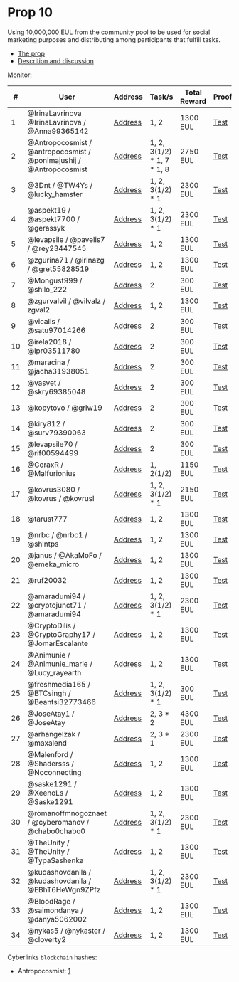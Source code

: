 # Prop 10

Using 10,000,000 EUL from the community pool to be used for social marketing purposes and distributing among participants that fulfill tasks.

- [The prop](https://cyber.page/governance/10)
- [Descrition and discussion](https://ai.cybercongress.ai/t/distribution-plan-for-10-mil-eul-from-prop-10/110)

Monitor:

| # | User | Address | Task/s | Total Reward | Proof |
|---|------|---------|-------|---------------|--------|
| 1 | @IrinaLavrinova @IrinaLavrinova / @Anna99365142 | [Address](https://cyber.page/network/euler/contract/cyber1m9x4gg6frezyeqldxdz4dvegxpcytxna9shdep) | 1, 2 | 1300 EUL | [Test]() | 
| 2 | @Antropocosmist / @antropocosmist / @ponimajushij / @Antropocosmist| [Address](https://cyber.page/network/euler/contract/cyber1hyjhy0tp6geral2g9vj9nyteglf8t5q4ws6mx0) | 1, 2, 3(1/2) * 1, 7 * 1, 8 | 2750 EUL | [Test]() | 
| 3 | @3Dnt / @TW4Ys / @lucky_hamster  | [Address](https://cyber.page/network/euler/contract/cyber1rc2647d9nftgwwh9n5vaw26lnjdrewc4fygps4) | 1, 2, 3(1/2) * 1 | 2300 EUL | [Test]() | 
| 4 | @aspekt19 / @aspekt7700 / @gerassyk | [Address](https://cyber.page/network/euler/contract/cyber1yvlp9gzqaufwz02swp5wqsqhlmfcrcl8ljen4x) | 1, 2, 3(1/2) * 1 | 2300 EUL | [Test]() | 
| 5 | @levapsile / @pavelis7 / @rey23447545 | [Address](https://cyber.page/network/euler/contract/cyber1y7ku6vf9vq53pv4y6lw2zjn4d5ul3javlae4ql) | 1, 2 | 1300 EUL | [Test]() |
| 6 | @zgurina71 / @irinazg / @gret55828519  | [Address](https://cyber.page/network/euler/contract/cyber17tksas9e4nkp25vgwcsd7z6y83pa6u7sf4hlwl) | 1, 2 | 1300 EUL | [Test]() | 
| 7 | @Mongust999 / @shilo_222 | [Address](https://cyber.page/network/euler/contract/cyber123wttw3lu62m7lcg23rkwr88cvv8apjmgw0fj5) | 2 | 300 EUL | [Test]() | 
| 8 | @zgurvalvil / @vilvalz / zgval2 | [Address](https://cyber.page/network/euler/contract/cyber167hs9ma63wd02xym0vjw80uqlekt0cs539rtd3) | 1, 2 | 1300 EUL | [Test]() |
| 9 | @vicalis / @satu97014266 | [Address](https://cyber.page/network/euler/contract/cyber13855g4d5pfhtnqemgp700qs36qpjdnazt443vf) | 2 | 300 EUL | [Test]() | 
| 10 | @irela2018 / @lpr03511780 | [Address](https://cyber.page/network/euler/contract/cyber1jlu5u2sj0afddmcj7lxfy0ng466s8l2qf233z3) | 2 | 300 EUL | [Test]() | 
| 11 | @maracina / @jacha31938051 | [Address](https://cyber.page/network/euler/contract/cyber1m3yh7j0jefp9dl26cz8fqexfg8tds39lna899n) | 2 | 300 EUL | [Test]() | 
| 12 | @vasvet / @skry69385048 | [Address](https://cyber.page/network/euler/contract/cyber1ueywgan39tj27pdysq0d54cqvcwyggf6a52tcr) | 2 | 300 EUL | [Test]() |
| 13 | @kopytovo / @griw19 | [Address](https://cyber.page/network/euler/contract/cyber1pkxtd9xwmqwg08kjgz9xqyee3aw7j8upflkxq8) | 2 | 300 EUL | [Test]() | 
| 14 | @kiry812 / @surv79390063 | [Address](https://cyber.page/network/euler/contract/cyber197h938dvw52kzf2l7gke2u5tcz3grvlezpwmce) | 2 | 300 EUL | [Test]() | 
| 15 | @levapsile70 / @rif00594499 | [Address](https://cyber.page/network/euler/contract/cyber12arnsa069zhad0e40mlgy034n7aq77e2h77hww) | 2 | 300 EUL | [Test]() |
| 16 | @CoraxR / @Malfurionius | [Address](https://cyber.page/network/euler/contract/cyber1f6tmyjffs0p7f6xeh25esjhawxu2kll9khuxzr) | 1, 2(1/2) | 1150 EUL | [Test]() | 
| 17 | @kovrus3080 / @kovrus / @kovrusl | [Address](https://cyber.page/network/euler/contract/cyber10r2sn7sasanc0tuw5wzupxvlpht5uv26602cdh) | 1, 2, 3(1/2) * 1 | 2150 EUL | [Test]() | 
| 18 | @tarust777 | [Address](https://cyber.page/network/euler/contract/cyber1hjjsjgv7sx88mxfq9y44ql24xs76jj3w6ukj76) | 1, 2 | 1300 EUL | [Test]() | 
| 19 | @nrbc / @nrbc1 / @shlntps | [Address](https://cyber.page/network/euler/contract/cyber189tpr8vg4qvwn7fgs6szkqr25yrammvvm64547) | 1, 2 | 1300 EUL | [Test]() | 
| 20 | @janus / @AkaMoFo / @emeka_micro | [Address](https://cyber.page/network/euler/contract/cyber1h9k38zr5a532jzl0hsker9qz785m822zlca7fg) | 1, 2 | 1300 EUL | [Test]() | 
| 21 | @ruf20032 | [Address](https://cyber.page/network/euler/contract/cyber17vw0qcu9j8t6jhh83sjrzj07nwg9nndfuea7lj) | 1, 2 | 1300 EUL | [Test]() | 
| 22 | @amaradumi94 / @cryptojunct71 / @amaradumi94 | [Address](https://cyber.page/network/euler/contract/cyber1zy3nxgwtw9hr99tzfaxasgwklm9ev843d2074z) | 1, 2, 3(1/2) * 1 | 2300 EUL | [Test]() | 
| 23 | @CryptoDilis / @CryptoGraphy17 / @JomarEscalante | [Address](https://cyber.page/network/euler/contract/cyber15a8z9l8ufw8v8zdddfhesnmfzwwhua7azmgj3z) | 1, 2 | 1300 EUL | [Test]() | 
| 24 | @Animunie / @Animunie_marie / @Lucy_rayearth | [Address](https://cyber.page/network/euler/contract/cyber1808q4nv5qafkk8ec9h56wwth6sl5a5ydtpvhw8) | 1, 2 | 1300 EUL | [Test]() | 
| 25 | @freshmedia165 / @BTCsingh / @Beantsi32773466 | [Address](https://cyber.page/network/euler/contract/cyber1j5wpswepyxva5vupvg05pq6jzqh7ttdvae9vkv) | 1, 2, 3(1/2) * 1 | 300 EUL | [Test]() | 
| 26 | @JoseAtay1 / @JoseAtay  | [Address](https://cyber.page/network/euler/contract/cyber12c8kh7aaz2gg0l4nkd73t58nhurdarensvwstq) | 2, 3 * 2 | 4300 EUL | [Test]() | 
| 27 | @arhangelzak / @maxalend | [Address](https://cyber.page/network/euler/contract/cyber1zejjt25xw9gwvhave95ykkvgqjtk7j56dpkre2) | 2, 3 * 1 | 2300 EUL | [Test]() | 
| 28 | @Malenford / @Shadersss / @Noconnecting | [Address](https://cyber.page/network/euler/contract/cyber1mzn966mlprxgkvayrqu209069px0qwz7v6q9jc) | 1, 2 | 1300 EUL | [Test]() | 
| 29 | @saske1291 / @XeenoLs / @Saske1291 | [Address](https://cyber.page/network/euler/contract/cyber17kwvcuvar02ldacltr48373rm74z8lfkuc55m0) | 1, 2 | 1300 EUL | [Test]() | 
| 30 | @romanoffmnogoznaet / @cyberomanov / @chabo0chabo0 | [Address](https://cyber.page/network/euler/contract/cyber1ssu4wqtzvvmwcukcv7l8zxny647mdx03ahc0f0) | 1, 2, 3(1/2) * 1 | 2300 EUL | [Test]() | 
| 31 | @TheUnity / @TheUnity / @TypaSashenka | [Address](https://cyber.page/network/euler/contract/cyber1xvsukg4tltfzduw0lsvgqyrhe6rzrlp46jvgjh) | 1, 2 | 1300 EUL | [Test]() | 
| 32 | @kudashovdanila / @kudashovdanila / @EBhT6HeWgn9ZPfz | [Address](https://cyber.page/network/euler/contract/cyber1z33aen2znsmgy7wwzavwh2q0u7cu4e9xnwh2fc) | 1, 2, 3(1/2) * 1 | 2300 EUL | [Test]() | 
| 33 | @BloodRage / @saimondanya / @danya5062002 | [Address](https://cyber.page/network/euler/contract/cyber104rtaftr9xmx6dcakempk590tfxx4ytdfctfjr) | 1, 2 | 1300 EUL | [Test]() | 
| 34 | @nykas5 / @nykaster / @cloverty2 | [Address](https://cyber.page/network/euler/contract/cyber1undz2328av9agfhaguqs8zxzejv5zqccpsskv3) | 1, 2 | 1300 EUL | [Test]() | 


Cyberlinks `blockchain` hashes:
- Antropocosmist: [1](https://cyber.page/network/euler/tx/1F97CB2F6D043B30A100A678F0A886C7435F9F3257168515F4B0A624D73A13DB)

